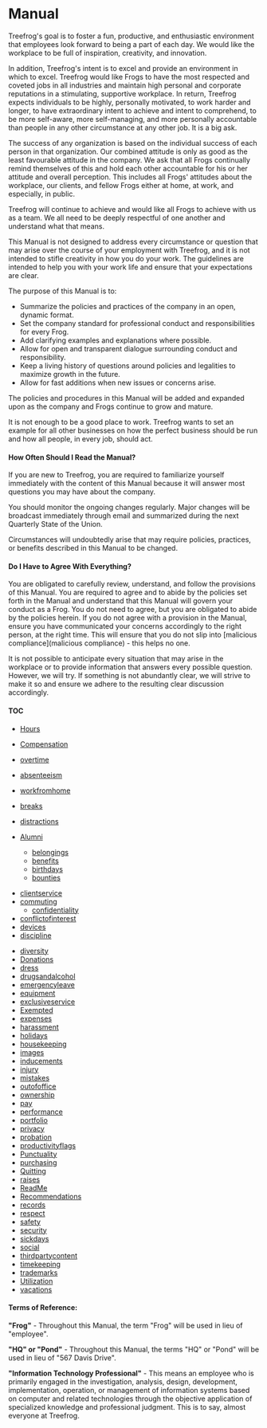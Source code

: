 # Manual

Treefrog's goal is to foster a fun, productive, and enthusiastic environment that employees look forward to being a part of each day. We would like the workplace to be full of inspiration, creativity, and innovation.

In addition, Treefrog's intent is to excel and provide an environment in which to excel. Treefrog would like Frogs to have the most respected and coveted jobs in all industries and maintain high personal and corporate reputations in a stimulating, supportive workplace. In return, Treefrog expects individuals to be highly, personally motivated, to work harder and longer, to have extraordinary intent to achieve and intent to comprehend, to be more self-aware, more self-managing, and more personally accountable than people in any other circumstance at any other job. It is a big ask.

The success of any organization is based on the individual success of each person in that organization. Our combined attitude is only as good as the least favourable attitude in the company. We ask that all Frogs continually remind themselves of this and hold each other accountable for his or her attitude and overall perception. This includes all Frogs' attitudes about the workplace, our clients, and fellow Frogs either at home, at work, and especially, in public.

Treefrog will continue to achieve and would like all Frogs to achieve with us as a team. We all need to be deeply respectful of one another and understand what that means.

This Manual is not designed to address every circumstance or question that may arise over the course of your employment with Treefrog, and it is not intended to stifle creativity in how you do your work. The guidelines are intended to help you with your work life and ensure that your expectations are clear.

The purpose of this Manual is to:

- Summarize the policies and practices of the company in an open, dynamic format.
- Set the company standard for professional conduct and responsibilities for every Frog.
- Add clarifying examples and explanations where possible.
- Allow for open and transparent dialogue surrounding conduct and responsibility.
- Keep a living history of questions around policies and legalities to maximize growth in the future.
- Allow for fast additions when new issues or concerns arise.

The policies and procedures in this Manual will be added and expanded upon as the company and Frogs continue to grow and mature.

It is not enough to be a good place to work. Treefrog wants to set an example for all other businesses on how the perfect business should be run and how all people, in every job, should act.

#### How Often Should I Read the Manual?

If you are new to Treefrog, you are required to familiarize yourself immediately with the content of this Manual because it will answer most questions you may have about the company.

You should monitor the ongoing changes regularly. Major changes will be broadcast immediately through email and summarized during the next Quarterly State of the Union.

Circumstances will undoubtedly arise that may require policies, practices, or benefits described in this Manual to be changed.

#### Do I Have to Agree With Everything?

You are obligated to carefully review, understand, and follow the provisions of this Manual. You are required to agree and to abide by the policies set forth in the Manual and understand that this Manual will govern your conduct as a Frog. You do not need to agree, but you are obligated to abide by the policies herein. If you do not agree with a provision in the Manual, ensure you have communicated your concerns accordingly to the right person, at the right time. This will ensure that you do not slip into [malicious compliance](malicious compliance) - this helps no one.

It is not possible to anticipate every situation that may arise in the workplace or to provide information that answers every possible question. However, we will try. If something is not abundantly clear, we will strive to make it so and ensure we adhere to the resulting clear discussion accordingly.

#### TOC

- [Hours](Manual/hours.md)
 - [Compensation](Manual/Compensation.md)
 - [overtime](Manual/overtime.md)
 - [absenteeism](Manual/absenteeism.md)
 - [workfromhome](Manual/workfromhome.md)
 - [breaks](Manual/breaks.md)
 - [distractions](Manual/distractions.md)

- [Alumni](Manual/Alumni.md)
	- [belongings](Manual/belongings.md)
	- [benefits](Manual/benefits.md)
	- [birthdays](Manual/birthdays.md)
	- [bounties](Manual/bounties.md)

* [clientservice](Manual/clientservice.md)
* [commuting](Manual/commuting.md)
	* [confidentiality](Manual/confidentiality.md)
* [conflictofinterest](Manual/conflictofinterest.md)
* [devices](Manual/devices.md)
 * [discipline](Manual/discipline.md)
- [diversity](Manual/diversity.md)
 - [Donations](Manual/Donations.md)
 - [dress](Manual/dress.md)
 - [drugsandalcohol](Manual/drugsandalcohol.md)
- [emergencyleave](Manual/emergencyleave.md)
- [equipment](Manual/equipment.md)
- [exclusiveservice](Manual/exclusiveservice.md)
- [Exempted](Manual/Exempted.md)
- [expenses](Manual/expenses.md)
- [harassment](Manual/harassment.md)
- [holidays](Manual/holidays.md)
- [housekeeping](Manual/housekeeping.md)
- [images](Manual/images.md)
- [inducements](Manual/inducements.md)
- [injury](Manual/injury.md)
- [mistakes](Manual/mistakes.md)
- [outofoffice](Manual/outofoffice.md)
- [ownership](Manual/ownership.md)
- [pay](Manual/pay.md)
- [performance](Manual/performance.md)
- [portfolio](Manual/portfolio.md)
- [privacy](Manual/privacy.md)
- [probation](Manual/probation.md)
- [productivityflags](Manual/productivityflags.md)
- [Punctuality](Manual/Punctuality.md)
- [purchasing](Manual/purchasing.md)
- [Quitting](Manual/Quitting.md)
- [raises](Manual/raises.md)
- [ReadMe](Manual/ReadMe.md)
- [Recommendations](Manual/Recommendations.md)
- [records](Manual/records.md)
- [respect](Manual/respect.md)
- [safety](Manual/safety.md)
- [security](Manual/security.md)
- [sickdays](Manual/sickdays.md)
- [social](Manual/social.md)
- [thirdpartycontent](Manual/thirdpartycontent.md)
- [timekeeping](Manual/timekeeping.md)
- [trademarks](Manual/trademarks.md)
- [Utilization](Manual/Utilization.md)
- [vacations](Manual/vacations.md)


#### Terms of Reference:

**"Frog"** - Throughout this Manual, the term "Frog" will be used in lieu of "employee".

**"HQ" or "Pond"** - Throughout this Manual, the terms "HQ" or "Pond" will be used in lieu of "567 Davis Drive".

**"Information Technology Professional"** - This means an employee who is primarily engaged in the investigation, analysis, design, development, implementation, operation, or management of information systems based on computer and related technologies through the objective application of specialized knowledge and professional judgment. This is to say, almost everyone at Treefrog.


